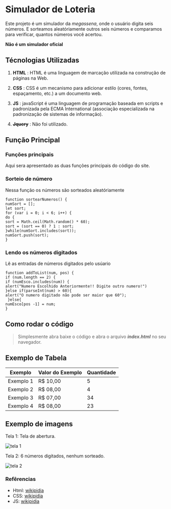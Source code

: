 # Simulador de Loteria
Este projeto é um simulador da *megassena*, onde o usuário digita seis números.
E sorteamos aleatóriamente outros seis números e comparamos para verificar, quantos números
você acertou.

**Não é um simulador oficial**

## Técnologias Utilizadas

1. **HTML** : HTML é uma linguagem de marcação utilizada na construção de páginas na Web.

2. **CSS** : CSS é um mecanismo para adicionar estilo (cores, fontes, espaçamento, etc.) a um documento web.

3. **JS** : javaScript é uma linguagem de programação baseada em scripts e padronizada pela ECMA International (associação especializada na padronização de sistemas de informação).

4. ~~**Jquery**~~ : Não foi utilizado.

## Função Principal

### Funções principais

Aqui sera apresentado as duas funções principais do código do site.
### Sorteio de número

Nessa função os números são sorteados aleatóriamente

```
function sortearNumeros() {
numSort = [];
let sort;
for (var i = 0; i < 6; i++) {
do {
sort = Math.ceil(Math.random() * 60);
sort = (sort == 0) ? 1 : sort;
}while(numSort.includes(sort));
numSort.push(sort);
}
```

### Lendo os números digitados
Lê as entradas de números digitados pelo usúario
```
function addToList(num, pos) {
if (num.length == 2) {
if (numEsco.includes(num)) {
alert("Numero Escolhido Anteriormente!! Digite outro numero!")
}else if(parseInt(num) > 60){
alert("O numero digitado não pode ser maior que 60");
 }else{
numEsco[pos -1] = num;
}
```
## Como rodar o código

> Simplesmente abra baixe o código e abra o arquivo **_index.html_** no seu navegador.
## Exemplo de Tabela

|Exemplo   | Valor do Exemplo | Quantidade  |
|----------|------------------|-------------|
|Exemplo 1 |R$ 10,00          |5            |
|Exemplo 2 |R$ 08,00          |4            |
|Exemplo 3 |R$ 07,00          |34           |
|Exemplo 4 |R$ 08,00          |23           |

## Exemplo de imagens
 Tela 1: Tela de abertura.

![tela 1](/img/at.png)

Tela 2: 6 números digitados, nenhum sorteado.

![tela 2](/img/at1.png)



### Refêrencias

* Html: [wikipidia](https://pt.wikipedia.org/wiki/HTML)
* CSS:  [wikipidia](https://pt.wikipedia.org/wiki/CSS)
* JS: [wikipidia](https://pt.wikipedia.org/wiki/JavaScript)
